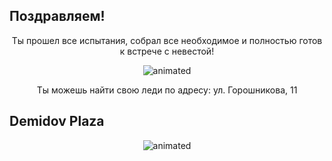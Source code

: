 ## Поздравляем!

<p align="center">
Ты прошел все испытания, собрал все необходимое и полностью готов к встрече с невестой!
 </p>
 
 <p align="center">
<img src="https://media.giphy.com/media/KZDwzaTX4CcGQ/giphy.gif" alt="animated" />
</p>

<p align="center">
Ты можешь найти свою леди по адресу:
ул. Горошникова, 11
</p>

## Demidov Plaza

 <p align="center">
<img src="https://media.giphy.com/media/ekkKldHuLW90Y/giphy.gif" alt="animated" />
</p>
